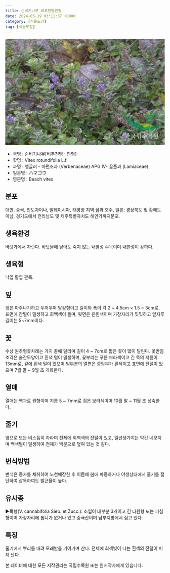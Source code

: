 ```yaml
---
title: 순비기나무_비추천명만형
date: 2024-05-19 03:11:37 +0800
category: [식물도감]
tag: [식물도감]
---
```




![순비기나무[비추천명 : 만형]](/assets/img/fileUpload/plants/basic/Verbenaceae/Vitex/17325/1_th2.JPG)
- 국명 : 순비기나무[비추천명 : 만형]
- 학명 : Vitex rotundifolia L.f.
- 과명 : 앵글러 - 마편초과 (Verbenaceae) APG Ⅳ- 꿀풀과 (Lamiaceae)
- 일본명 : ハマゴウ
- 영문명 : Beach vitex


## 분포
대만, 중국, 인도차이나, 말레이시아, 태평양 지역 섬과 호주, 일본; 경상북도 및 황해도 이남, 경기도에서 전라남도 및 제주특별자치도 해안가까지분포.
## 생육환경
바닷가에서 자란다. 바닷물에 닿아도 죽지 않는 내염성 수목이며 내한성이 강하다.
## 생육형
낙엽 활엽 관목.
## 잎
잎은 마주나기하고 두꺼우며 달걀형이고 길이와 폭이 각 2 ~ 4.5cm × 1.5 ~ 3cm로, 표면에 잔털이 밀생하고 회백색이 돌며, 뒷면은 은흰색이며 가장자리가 밋밋하고 잎자루 길이는 5~7mm이다.
## 꽃
수상 원추형꽃차례는 가지 끝에 달리며 길이 4 ~ 7cm로 짧은 꽃이 많이 달린다.  꽃받침조각은 술잔모양이고 흰색 털이 밀생하며, 꽃부리는 푸른 보라색이고 긴 쪽의 지름이 13mm로, 겉에 흰색 털이 있으며 밑부분의 열편은 중앙부가 흰색이고 표면에 잔털이 있으며 7월 말 ~ 9월 초 개화한다.
## 열매
열매는 핵과로 원형이며 지름 5 ~ 7mm로 검은 보라색이며 10월 말 ~ 11월 초 성숙한다.
## 줄기
옆으로 또는 비스듬히 자라며 전체에 회백색의 잔털이 있고, 일년생가지는 약간 네모지며 백색털이 밀생하여 전체가 백분으로 덮여 있는 것 같다.
## 번식방법
번식은 종자를 채취하여 노천매장한 후 이듬해 봄에 파종하거나 야생상태에서 줄기를 절단하여 삽목하여도 발근율이 높다.
## 유사종
▶목형(V. cannabifolia Sieb. et Zucc.): 소엽이 대부분 3개이고 긴 타원형 또는 피침형이며 가장자리에 톱니가 없거나 있고 중국산이며 남부지방에서 심고 있다.
## 특징
줄기에서 뿌리를 내려 모래밭을 기어가며 산다. 전체에 회색빛이 나는 흰색의 잔털이 퍼져 난다.






본 데이터에 대한 모든 저작권리는 국립수목원 또는 원저작자에게 있습니다.
